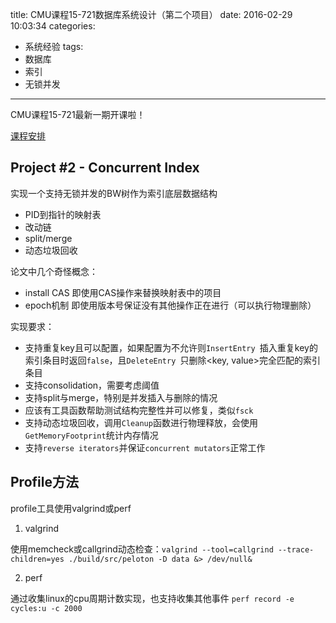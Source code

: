 title: CMU课程15-721数据库系统设计（第二个项目）
date: 2016-02-29 10:03:34
categories:
- 系统经验
tags:
- 数据库
- 索引
- 无锁并发
---
CMU课程15-721最新一期开课啦！

[课程安排](http://15721.courses.cs.cmu.edu/spring2016/schedule.html)

## Project #2 - Concurrent Index

实现一个支持无锁并发的BW树作为索引底层数据结构
- PID到指针的映射表
- 改动链
- split/merge
- 动态垃圾回收

论文中几个奇怪概念：

- install CAS 即使用CAS操作来替换映射表中的项目
- epoch机制 即使用版本号保证没有其他操作正在进行（可以执行物理删除）

实现要求：

- 支持重复key且可以配置，如果配置为不允许则`InsertEntry `插入重复key的索引条目时返回`false`，且`DeleteEntry `只删除<key, value>完全匹配的索引条目
- 支持consolidation，需要考虑阈值
- 支持split与merge，特别是并发插入与删除的情况
- 应该有工具函数帮助测试结构完整性并可以修复，类似`fsck`
- 支持动态垃圾回收，调用`Cleanup`函数进行物理释放，会使用`GetMemoryFootprint`统计内存情况
- 支持`reverse iterators`并保证`concurrent mutators`正常工作

## Profile方法

profile工具使用valgrind或perf

1. valgrind

使用memcheck或callgrind动态检查：`valgrind --tool=callgrind --trace-children=yes ./build/src/peloton -D data &> /dev/null&`

2. perf

通过收集linux的cpu周期计数实现，也支持收集其他事件
`perf record -e cycles:u -c 2000`


